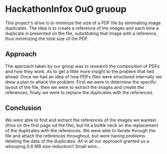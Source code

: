 # HackathonInfox OuO gruoup

This project's drive is to minimize the size of a PDF file by eliminating image duplicates. 
The idea is to create a reference of the images and each time a duplicate is presented on the file, substituting 
that image with a reference, thus minimizing the total size of the PDF.

## Approach
The approach taken by our group was to research the composition of PDFs and how they work. As to get a little 
more insight to the problem that lied ahead. Once we had an idea of how PDFs files were structured internally
we drew a plan to attack the problem. First we were to determine the specific layout of the file, then we were
to extract the images and create the references, finaly we were to replace the duplicates with the references.

## Conclusion
We were able to find and extract the references of the images we wanted (thos on the first page od the file), but
hit a bottle neck on the replacement of the duplicates with the references. We were able to Iterate through the file
and attach the references throughout, but were having problems deleting the data of the duplicates. All in all
our approach granted us a whooping 0.8 MB size reduction!! Small wins...
